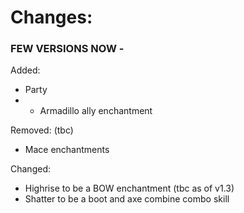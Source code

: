# Changes:
### FEW VERSIONS NOW -
Added:
- Party
- - Armadillo ally enchantment

Removed: (tbc)
- Mace enchantments

Changed:
- Highrise to be a BOW enchantment (tbc as of v1.3)
- Shatter to be a boot and axe combine combo skill